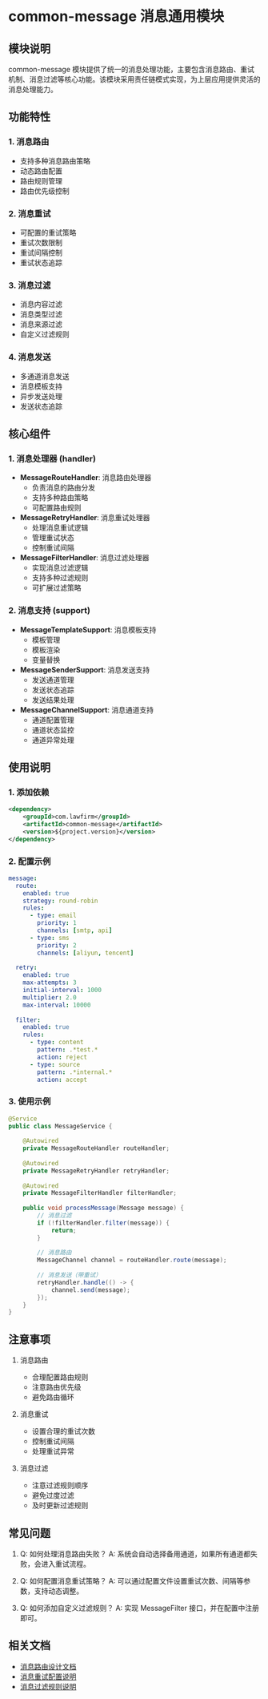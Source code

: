 # common-message 消息通用模块

## 模块说明
common-message 模块提供了统一的消息处理功能，主要包含消息路由、重试机制、消息过滤等核心功能。该模块采用责任链模式实现，为上层应用提供灵活的消息处理能力。

## 功能特性

### 1. 消息路由
- 支持多种消息路由策略
- 动态路由配置
- 路由规则管理
- 路由优先级控制

### 2. 消息重试
- 可配置的重试策略
- 重试次数限制
- 重试间隔控制
- 重试状态追踪

### 3. 消息过滤
- 消息内容过滤
- 消息类型过滤
- 消息来源过滤
- 自定义过滤规则

### 4. 消息发送
- 多通道消息发送
- 消息模板支持
- 异步发送处理
- 发送状态追踪

## 核心组件

### 1. 消息处理器 (handler)
- **MessageRouteHandler**: 消息路由处理器
  - 负责消息的路由分发
  - 支持多种路由策略
  - 可配置路由规则
- **MessageRetryHandler**: 消息重试处理器
  - 处理消息重试逻辑
  - 管理重试状态
  - 控制重试间隔
- **MessageFilterHandler**: 消息过滤处理器
  - 实现消息过滤逻辑
  - 支持多种过滤规则
  - 可扩展过滤策略

### 2. 消息支持 (support)
- **MessageTemplateSupport**: 消息模板支持
  - 模板管理
  - 模板渲染
  - 变量替换
- **MessageSenderSupport**: 消息发送支持
  - 发送通道管理
  - 发送状态追踪
  - 发送结果处理
- **MessageChannelSupport**: 消息通道支持
  - 通道配置管理
  - 通道状态监控
  - 通道异常处理

## 使用说明

### 1. 添加依赖
```xml
<dependency>
    <groupId>com.lawfirm</groupId>
    <artifactId>common-message</artifactId>
    <version>${project.version}</version>
</dependency>
```

### 2. 配置示例
```yaml
message:
  route:
    enabled: true
    strategy: round-robin
    rules:
      - type: email
        priority: 1
        channels: [smtp, api]
      - type: sms
        priority: 2
        channels: [aliyun, tencent]
  
  retry:
    enabled: true
    max-attempts: 3
    initial-interval: 1000
    multiplier: 2.0
    max-interval: 10000
  
  filter:
    enabled: true
    rules:
      - type: content
        pattern: .*test.*
        action: reject
      - type: source
        pattern: .*internal.*
        action: accept
```

### 3. 使用示例
```java
@Service
public class MessageService {
    
    @Autowired
    private MessageRouteHandler routeHandler;
    
    @Autowired
    private MessageRetryHandler retryHandler;
    
    @Autowired
    private MessageFilterHandler filterHandler;
    
    public void processMessage(Message message) {
        // 消息过滤
        if (!filterHandler.filter(message)) {
            return;
        }
        
        // 消息路由
        MessageChannel channel = routeHandler.route(message);
        
        // 消息发送（带重试）
        retryHandler.handle(() -> {
            channel.send(message);
        });
    }
}
```

## 注意事项

1. 消息路由
   - 合理配置路由规则
   - 注意路由优先级
   - 避免路由循环

2. 消息重试
   - 设置合理的重试次数
   - 控制重试间隔
   - 处理重试异常

3. 消息过滤
   - 注意过滤规则顺序
   - 避免过度过滤
   - 及时更新过滤规则

## 常见问题

1. Q: 如何处理消息路由失败？
   A: 系统会自动选择备用通道，如果所有通道都失败，会进入重试流程。

2. Q: 如何配置消息重试策略？
   A: 可以通过配置文件设置重试次数、间隔等参数，支持动态调整。

3. Q: 如何添加自定义过滤规则？
   A: 实现 MessageFilter 接口，并在配置中注册即可。

## 相关文档
- [消息路由设计文档](../../docs/message-route-design.md)
- [消息重试配置说明](../../docs/message-retry-config.md)
- [消息过滤规则说明](../../docs/message-filter-rules.md) 